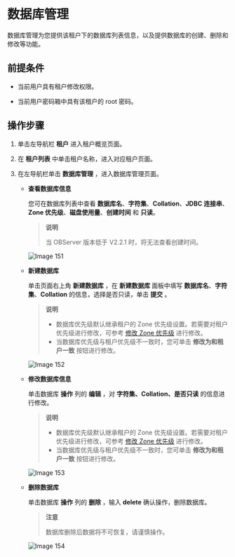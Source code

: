 # 数据库管理

数据库管理为您提供该租户下的数据库列表信息，以及提供数据库的创建、删除和修改等功能。

## 前提条件

* 当前用户具有租户修改权限。

* 当前用户密码箱中具有该租户的 root 密码。

## 操作步骤

1. 单击左导航栏 **租户** 进入租户概览页面。

2. 在 **租户列表** 中单击租户名称，进入对应租户页面。

3. 在左导航栏单击 **数据库管理** ，进入数据库管理页面。

   * **查看数据库信息**

     您可在数据库列表中查看 **数据库名**、**字符集**、**Collation**、**JDBC 连接串**、**Zone 优先级**、**磁盘使用量**、**创建时间** 和 **只读**。

     > **说明**
     >
     > 当 OBServer 版本低于 V2.2.1 时，将无法查看创建时间。

     ![Image 151](https://help-static-aliyun-doc.aliyuncs.com/assets/img/zh-CN/0756189461/p429268.png)

   * **新建数据库**

     单击页面右上角 **新建数据库** ，在 **新建数据库** 面板中填写 **数据库名**、**字符集**、**Collation** 的信息，选择是否只读，单击 **提交** 。

     > **说明**
     >
     > * 数据库优先级默认继承租户的 Zone 优先级设置。若需要对租户优先级进行修改，可参考 [修改 Zone 优先级](2.manage-basic-tenant-operations/11.modify-a-zone-priority.md) 进行修改。
     > * 当数据库优先级与租户优先级不一致时，您可单击 **修改为和租户一致** 按钮进行修改。

     ![Image 152](https://obbusiness-private.oss-cn-shanghai.aliyuncs.com/doc/img/ocp/%E6%96%B0%E5%BB%BA%E6%95%B0%E6%8D%AE%E5%BA%93.png)

   * **修改数据库信息**

     单击数据库 **操作** 列的 **编辑** ，对 **字符集、Collation、是否只读** 的信息进行修改。

     > **说明**
     >
     > * 数据库优先级默认继承租户的 Zone 优先级设置。若需要对租户优先级进行修改，可参考 [修改 Zone 优先级](2.manage-basic-tenant-operations/11.modify-a-zone-priority.md) 进行修改。
     > * 当数据库优先级与租户优先级不一致时，您可单击 **修改为和租户一致** 按钮进行修改。

     ![Image 153](https://obbusiness-private.oss-cn-shanghai.aliyuncs.com/doc/img/ocp/%E7%BC%96%E8%BE%91%E6%95%B0%E6%8D%AE%E5%BA%93.png)

   * **删除数据库**

     单击数据库 **操作** 列的 **删除** ，输入 **delete** 确认操作，删除数据库。

     > **注意**
     >
     > 数据库删除后数据将不可恢复，请谨慎操作。

     ![Image 154](https://help-static-aliyun-doc.aliyuncs.com/assets/img/zh-CN/9656189461/p429274.png)
